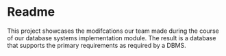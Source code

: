 # Readme
This project showcases the modifcations our team made during the course of our database systems implementation module. The result is a database that supports the primary requirements as required by a DBMS. 
